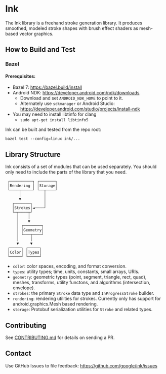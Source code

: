 # Ink

The Ink library is a freehand stroke generation library. It produces smoothed,
modeled stroke shapes with brush effect shaders as mesh-based vector graphics.

## How to Build and Test

### Bazel

#### Prerequisites:

*   Bazel 7: https://bazel.build/install
*   Android NDK: https://developer.android.com/ndk/downloads
    *   Download and set `ANDROID_NDK_HOME` to point to it.
    *   Alternately use `sdkmanager` or Android Studio:
        https://developer.android.com/studio/projects/install-ndk
*   You may need to install libtinfo for clang
    *   `sudo apt-get install libtinfo5`

Ink can be built and tested from the repo root:

```shell
bazel test --config=linux ink/...
```

## Library Structure

Ink consists of a set of modules that can be used separately. You should only
need to include the parts of the library that you need.

```
 ┌──────────┐ ┌───────┐
 │Rendering │ │Storage│
 └────┬─────┘ └──┬────┘
      │          │
      ▼          │
   ┌───────┐     │
   │Strokes│◄────┘
   └─┬────┬┘
     │    │
     │    ▼
     │ ┌────────┐
     │ │Geometry│
     │ └───┬────┘
     │     │
     ▼     ▼
 ┌─────┐ ┌─────┐
 │Color│ │Types│
 └─────┘ └─────┘
```

*   `color`: color spaces, encoding, and format conversion.
*   `types`: utility types; time, units, constants, small arrays, URIs.
*   `geometry`: geometric types (point, segment, triangle, rect, quad), meshes,
    transforms, utility functons, and algorithms (intersection, envelope).
*   `strokes`: the primary `Stroke` data type and `InProgressStroke` builder.
*   `rendering`: rendering utilities for strokes. Currently only has support for
    android.graphics.Mesh based rendering.
*   `storage`: Protobuf serialization utilities for `Stroke` and related types.

## Contributing

See [CONTRIBUTING.md](CONTRIBUTING.md) for details on sending a PR.

## Contact

Use GitHub Issues to file feedback: https://github.com/google/ink/issues
